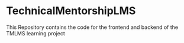 # TechnicalMentorshipLMS
This Repository contains the code for the frontend and backend of the TMLMS learning project
